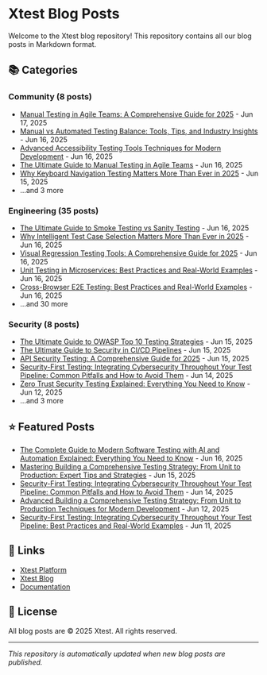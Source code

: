 # Xtest Blog Posts

Welcome to the Xtest blog repository! This repository contains all our blog posts in Markdown format.

## 📚 Categories

### Community (8 posts)

- [Manual Testing in Agile Teams: A Comprehensive Guide for 2025](posts/2025/2025-06-17-manual-testing-in-agile-teams-a-comprehensive-guide-for-2025.md) - Jun 17, 2025
- [Manual vs Automated Testing Balance: Tools, Tips, and Industry Insights](posts/2025/2025-06-16-manual-vs-automated-testing-balance-tools-tips-and-industry-insights.md) - Jun 16, 2025
- [Advanced Accessibility Testing Tools Techniques for Modern Development](posts/2025/2025-06-16-advanced-accessibility-testing-tools-techniques-for-modern-development.md) - Jun 16, 2025
- [The Ultimate Guide to Manual Testing in Agile Teams](posts/2025/2025-06-16-the-ultimate-guide-to-manual-testing-in-agile-teams.md) - Jun 16, 2025
- [Why Keyboard Navigation Testing Matters More Than Ever in 2025](posts/2025/2025-06-15-why-keyboard-navigation-testing-matters-more-than-ever-in-2025.md) - Jun 15, 2025
- ...and 3 more

### Engineering (35 posts)

- [The Ultimate Guide to Smoke Testing vs Sanity Testing](posts/2025/2025-06-16-the-ultimate-guide-to-smoke-testing-vs-sanity-testing.md) - Jun 16, 2025
- [Why Intelligent Test Case Selection Matters More Than Ever in 2025](posts/2025/2025-06-16-why-intelligent-test-case-selection-matters-more-than-ever-in-2025.md) - Jun 16, 2025
- [Visual Regression Testing Tools: A Comprehensive Guide for 2025](posts/2025/2025-06-16-visual-regression-testing-tools-a-comprehensive-guide-for-2025.md) - Jun 16, 2025
- [Unit Testing in Microservices: Best Practices and Real-World Examples](posts/2025/2025-06-16-unit-testing-in-microservices-best-practices-and-real-world-examples.md) - Jun 16, 2025
- [Cross-Browser E2E Testing: Best Practices and Real-World Examples](posts/2025/2025-06-16-cross-browser-e2e-testing-best-practices-and-real-world-examples.md) - Jun 16, 2025
- ...and 30 more

### Security (8 posts)

- [The Ultimate Guide to OWASP Top 10 Testing Strategies](posts/2025/2025-06-15-the-ultimate-guide-to-owasp-top-10-testing-strategies.md) - Jun 15, 2025
- [The Ultimate Guide to Security in CI/CD Pipelines](posts/2025/2025-06-15-the-ultimate-guide-to-security-in-cicd-pipelines.md) - Jun 15, 2025
- [API Security Testing: A Comprehensive Guide for 2025](posts/2025/2025-06-15-api-security-testing-a-comprehensive-guide-for-2025.md) - Jun 15, 2025
- [Security-First Testing: Integrating Cybersecurity Throughout Your Test Pipeline: Common Pitfalls and How to Avoid Them](posts/2025/2025-06-14-security-first-testing-integrating-cybersecurity-throughout-your-test-pipeline-common-pitfalls-and-how-to-avoid-them.md) - Jun 14, 2025
- [Zero Trust Security Testing Explained: Everything You Need to Know](posts/2025/2025-06-12-zero-trust-security-testing-explained-everything-you-need-to-know.md) - Jun 12, 2025
- ...and 3 more

## ⭐ Featured Posts

- [The Complete Guide to Modern Software Testing with AI and Automation Explained: Everything You Need to Know](posts/2025/2025-06-16-the-complete-guide-to-modern-software-testing-with-ai-and-automation-explained-everything-you-need-to-know.md) - Jun 16, 2025
- [Mastering Building a Comprehensive Testing Strategy: From Unit to Production: Expert Tips and Strategies](posts/2025/2025-06-15-mastering-building-a-comprehensive-testing-strategy-from-unit-to-production-expert-tips-and-strategies.md) - Jun 15, 2025
- [Security-First Testing: Integrating Cybersecurity Throughout Your Test Pipeline: Common Pitfalls and How to Avoid Them](posts/2025/2025-06-14-security-first-testing-integrating-cybersecurity-throughout-your-test-pipeline-common-pitfalls-and-how-to-avoid-them.md) - Jun 14, 2025
- [Advanced Building a Comprehensive Testing Strategy: From Unit to Production Techniques for Modern Development](posts/2025/2025-06-12-advanced-building-a-comprehensive-testing-strategy-from-unit-to-production-techniques-for-modern-development.md) - Jun 12, 2025
- [Security-First Testing: Integrating Cybersecurity Throughout Your Test Pipeline: Best Practices and Real-World Examples](posts/2025/2025-06-11-security-first-testing-integrating-cybersecurity-throughout-your-test-pipeline-best-practices-and-real-world-examples.md) - Jun 11, 2025

## 🔗 Links

- [Xtest Platform](https://xtest.ing)
- [Xtest Blog](https://xtest.ing/blog)
- [Documentation](https://xtest.ing/docs)

## 📝 License

All blog posts are © 2025 Xtest. All rights reserved.

---

*This repository is automatically updated when new blog posts are published.*
